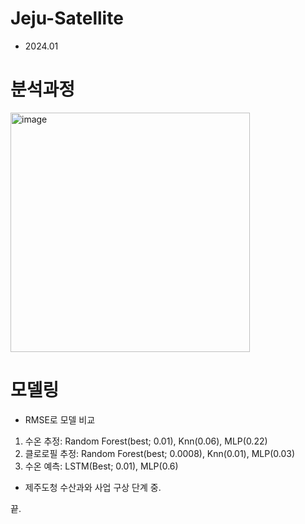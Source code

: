 # Jeju-Satellite

- 2024.01

# 분석과정
<img width="383" alt="image" src="https://github.com/YoungheeGo/Jeju-Satellite/assets/163238587/395d963d-0779-450b-a56b-94bd420f9656">

# 모델링
- RMSE로 모델 비교
1. 수온 추정: Random Forest(best; 0.01), Knn(0.06), MLP(0.22)
2. 클로로필 추정: Random Forest(best; 0.0008), Knn(0.01), MLP(0.03)
3. 수온 예측: LSTM(Best; 0.01), MLP(0.6)

- 제주도청 수산과와 사업 구상 단계 중.

끝.
